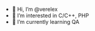 - 👋 Hi, I’m @verelex
- 👀 I’m interested in C/C++, PHP
- 🌱 I’m currently learning QA

<!---
verelex/verelex is a ✨ special ✨ repository because its `README.md` (this file) appears on your GitHub profile.
You can click the Preview link to take a look at your changes.
--->

